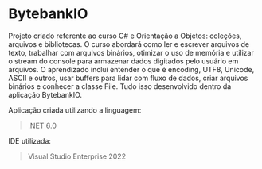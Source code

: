 # BytebankIO
Projeto criado referente ao curso C# e Orientação a Objetos: coleções, arquivos e bibliotecas. O curso abordará como ler e escrever arquivos de texto, trabalhar com arquivos binários, otimizar o uso de memória e utilizar o stream do console para armazenar dados digitados pelo usuário em arquivos. O aprendizado inclui entender o que é encoding, UTF8, Unicode, ASCII e outros, usar buffers para lidar com fluxo de dados, criar arquivos binários e conhecer a classe File. Tudo isso desenvolvido dentro da aplicação BytebankIO. 

Aplicação criada utilizando a linguagem:
> .NET 6.0

IDE utilizada:
> Visual Studio Enterprise 2022
